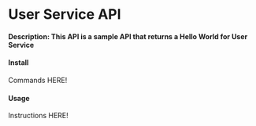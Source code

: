 # User Service API

#### Description: This API is a sample API that returns a Hello World for User Service

#### Install

Commands HERE!

#### Usage 

Instructions HERE!



